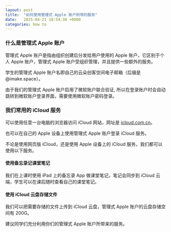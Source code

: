 ```yaml
---
layout: post
title:  "如何使用管理式 Apple 账户附带的服务"
date:   2025-04-21 18:54:30 +0800
categories: how to
---
```


### 什么是管理式 Apple 账户

管理式 Apple 账户是指由组织创建后分发给用户使用的 Apple 账户，它区别于个人 Apple 账户，管理式 Apple 账户受组织管理，并且提供一些额外的服务。

学生的管理式 Apple 账户名即自己的云朵创客空间电子邮箱（后缀是 @imake.space）。

由于我们的管理式 Apple 账户启用了微软账户联合验证, 所以在登录账户时会自动跳转到微软账户登录界面，需要使用微软账户密码登录。

### 我们常用的 iCloud 服务

可以使用任意一台电脑的浏览器访问 iCloud 网站，网址是 [icloud.com.cn](https://icloud.com.cn)。

也可以在自己的 Apple 设备上使用管理式 Apple 账户登录 iCloud 服务。

不论是使用网页版 iCloud，还是使用 Apple 设备上的 iCloud 服务，我们都可以使用以下服务。

#### 使用备忘录记课堂笔记

我们在上课时使用 iPad 上的备忘录 App 做课堂笔记，笔记会同步到 iCloud 云端，学生可以在课后随时查看自己的课堂笔记。

#### 使用 iCloud 云盘存储文件

我们可以把需要存储的文件上传到 iCloud 云盘，管理式 Apple 账户的云盘存储空间有 200G。

建议同学们充分利用你们的管理式 Apple 账户所带来的服务。